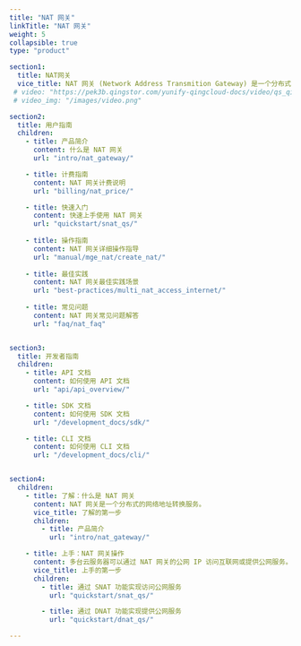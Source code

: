 ```yaml
---
title: "NAT 网关"
linkTitle: "NAT 网关"
weight: 5
collapsible: true
type: "product"

section1:
  title: NAT网关
  vice_title: NAT 网关 (Network Address Transmition Gateway) 是一个分布式的网络地址转换服务，可以为私有网络的云服务器提供复用公网 IP 的能力，用户的多个私有网络可以通过一个统一的 NAT 网关访问公网或提供互联网服务。
 # video: "https://pek3b.qingstor.com/yunify-qingcloud-docs/video/qs_qingcloud_nat.mp4"
 # video_img: "/images/video.png"

section2:
  title: 用户指南
  children:
    - title: 产品简介
      content: 什么是 NAT 网关
      url: "intro/nat_gateway/"

    - title: 计费指南
      content: NAT 网关计费说明
      url: "billing/nat_price/"

    - title: 快速入门
      content: 快速上手使用 NAT 网关
      url: "quickstart/snat_qs/"
      
    - title: 操作指南
      content: NAT 网关详细操作指导
      url: "manual/mge_nat/create_nat/"
  
    - title: 最佳实践
      content: NAT 网关最佳实践场景
      url: "best-practices/multi_nat_access_internet/"
      
    - title: 常见问题
      content: NAT 网关常见问题解答
      url: "faq/nat_faq"


section3:
  title: 开发者指南
  children:
    - title: API 文档
      content: 如何使用 API 文档
      url: "api/api_overview/"

    - title: SDK 文档
      content: 如何使用 SDK 文档
      url: "/development_docs/sdk/"

    - title: CLI 文档
      content: 如何使用 CLI 文档
      url: "/development_docs/cli/"


section4:
  children:
    - title: 了解：什么是 NAT 网关
      content: NAT 网关是一个分布式的网络地址转换服务。
      vice_title: 了解的第一步
      children:
        - title: 产品简介
          url: "intro/nat_gateway/"

    - title: 上手：NAT 网关操作
      content: 多台云服务器可以通过 NAT 网关的公网 IP 访问互联网或提供公网服务。
      vice_title: 上手的第一步
      children:
        - title: 通过 SNAT 功能实现访问公网服务
          url: "quickstart/snat_qs/" 

        - title: 通过 DNAT 功能实现提供公网服务
          url: "quickstart/dnat_qs/" 

---
```


